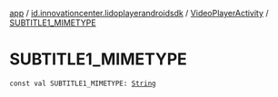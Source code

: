 [app](../../index.md) / [id.innovationcenter.lidoplayerandroidsdk](../index.md) / [VideoPlayerActivity](index.md) / [SUBTITLE1_MIMETYPE](./-s-u-b-t-i-t-l-e1_-m-i-m-e-t-y-p-e.md)

# SUBTITLE1_MIMETYPE

`const val SUBTITLE1_MIMETYPE: `[`String`](https://kotlinlang.org/api/latest/jvm/stdlib/kotlin/-string/index.html)